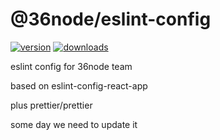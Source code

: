 # @36node/eslint-config

[![version][0]][1] [![downloads][2]][3]

eslint config for 36node team

based on eslint-config-react-app

plus prettier/prettier

some day we need to update it

[0]: https://img.shields.io/npm/v/@36node/eslint-config.svg?style=flat
[1]: https://npmjs.org/package/@36node/eslint-config
[2]: https://img.shields.io/npm/dm/@36node/eslint-config.svg?style=flat
[3]: https://npmjs.org/package/@36node/eslint-config
